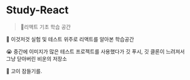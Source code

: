 # Study-React

> 🐎리액트 기초 학습 공간

🚀 이것저것 실험 및 테스트 위주로 리액트를 알아본 학습공간

😭 중간에 이미지가 많은 테스트 프로젝트를 사용했다가 깃 푸시, 깃 클론이 느려져서 그냥 닫아버린 비운의 저장소

🙏 고이 잠들기를.
